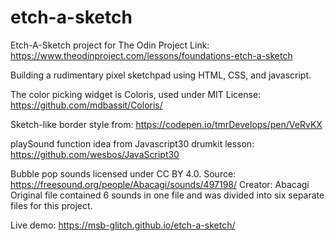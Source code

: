 # etch-a-sketch

Etch-A-Sketch project for The Odin Project
Link: https://www.theodinproject.com/lessons/foundations-etch-a-sketch

Building a rudimentary pixel sketchpad using HTML, CSS, and javascript.

The color picking widget is Coloris, used under MIT License: https://github.com/mdbassit/Coloris/

Sketch-like border style from: https://codepen.io/tmrDevelops/pen/VeRvKX 

playSound function idea from Javascript30 drumkit lesson: https://github.com/wesbos/JavaScript30

Bubble pop sounds licensed under CC BY 4.0.
Source: https://freesound.org/people/Abacagi/sounds/497198/
Creator: Abacagi
Original file contained 6 sounds in one file and was divided into six separate files for this project.

Live demo: https://msb-glitch.github.io/etch-a-sketch/
